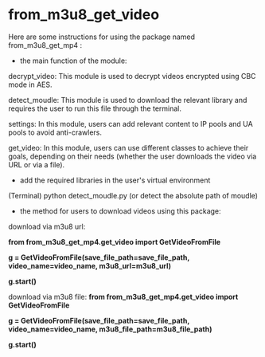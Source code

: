 # from_m3u8_get_video

Here are some instructions for using the package named from_m3u8_get_mp4 :

* the main function of the module:

decrypt_video: This module is used to decrypt videos encrypted using CBC mode in AES.

detect_moudle: This module is used to download the relevant library and requires the user to run this file through the terminal.

settings: In this module, users can add relevant content to IP pools and UA pools to avoid anti-crawlers.

get_video: In this module, users can use different classes to achieve their goals, depending on their needs (whether the user downloads the video via URL or via a file).


* add the required libraries in the user's virtual environment

(Terminal) python detect_moudle.py (or detect the absolute path of moudle)


* the method for users to download videos using this package:

download via m3u8 url:

**from from_m3u8_get_mp4.get_video import GetVideoFromFile**

**g = GetVideoFromFile(save_file_path=save_file_path, video_name=video_name, m3u8_url=m3u8_url)**

**g.start()**


download via m3u8 file:
**from from_m3u8_get_mp4.get_video import GetVideoFromFile**

**g = GetVideoFromFile(save_file_path=save_file_path, video_name=video_name, m3u8_file_path=m3u8_file_path)**

**g.start()**

